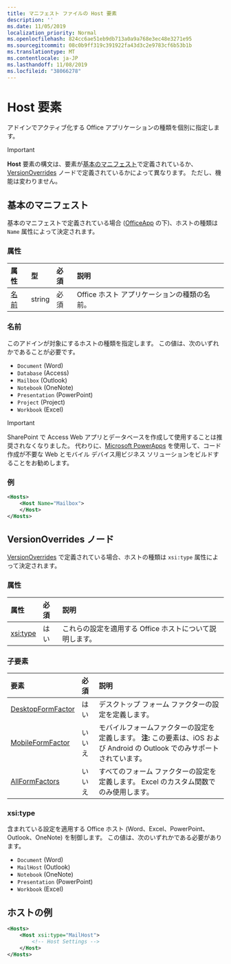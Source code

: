 ```yaml
---
title: マニフェスト ファイルの Host 要素
description: ''
ms.date: 11/05/2019
localization_priority: Normal
ms.openlocfilehash: 824cc6ae51eb9db713a0a9a768e3ec48e3271e95
ms.sourcegitcommit: 08c0b9ff319c391922fa43d3c2e9783cf6b53b1b
ms.translationtype: MT
ms.contentlocale: ja-JP
ms.lasthandoff: 11/08/2019
ms.locfileid: "38066278"
---
```

# <a name="host-element"></a>Host 要素

アドインでアクティブ化する Office アプリケーションの種類を個別に指定します。

> [!IMPORTANT]
> **Host** 要素の構文は、要素が[基本のマニフェスト](#basic-manifest)で定義されているか、[VersionOverrides](#versionoverrides-node) ノードで定義されているかによって異なります。 ただし、機能は変わりません。  

## <a name="basic-manifest"></a>基本のマニフェスト

基本のマニフェストで定義されている場合 ([OfficeApp](officeapp.md) の下)、ホストの種類は `Name` 属性によって決定されます。

### <a name="attributes"></a>属性

| 属性     | 型   | 必須 | 説明                                      |
|:--------------|:-------|:---------|:-------------------------------------------------|
| [名前](#name) | string | 必須 | Office ホスト アプリケーションの種類の名前。 |

### <a name="name"></a>名前

このアドインが対象にするホストの種類を指定します。 この値は、次のいずれかであることが必要です。

- `Document` (Word)
- `Database` (Access)
- `Mailbox` (Outlook)
- `Notebook` (OneNote)
- `Presentation` (PowerPoint)
- `Project` (Project)
- `Workbook` (Excel)

> [!IMPORTANT]
> SharePoint で Access Web アプリとデータベースを作成して使用することは推奨されなくなりました。 代わりに、[Microsoft PowerApps](https://powerapps.microsoft.com/) を使用して、コード作成が不要な Web とモバイル デバイス用ビジネス ソリューションをビルドすることをお勧めします。

### <a name="example"></a>例

```xml
<Hosts>
    <Host Name="Mailbox">
    </Host>
</Hosts>
```

## <a name="versionoverrides-node"></a>VersionOverrides ノード

[VersionOverrides](versionoverrides.md) で定義されている場合、ホストの種類は `xsi:type` 属性によって決定されます。

### <a name="attributes"></a>属性

|  属性  |  必須  |  説明  |
|:-----|:-----|:-----|
|  [xsi:type](#xsitype)  |  はい  | これらの設定を適用する Office ホストについて説明します。|

### <a name="child-elements"></a>子要素

|  要素 |  必須  |  説明  |
|:-----|:-----|:-----|
|  [DesktopFormFactor](desktopformfactor.md)    |  はい   |  デスクトップ フォーム ファクターの設定を定義します。 |
|  [MobileFormFactor](mobileformfactor.md)    |  いいえ   |  モバイルフォームファクターの設定を定義します。 **注:** この要素は、iOS および Android の Outlook でのみサポートされています。 |
|  [AllFormFactors](allformfactors.md)    |  いいえ   |  すべてのフォーム ファクターの設定を定義します。 Excel のカスタム関数でのみ使用します。 |

### <a name="xsitype"></a>xsi:type

含まれている設定を適用する Office ホスト (Word、Excel、PowerPoint、Outlook、OneNote) を制御します。 この値は、次のいずれかである必要があります。

- `Document` (Word)
- `MailHost` (Outlook)
- `Notebook` (OneNote)
- `Presentation` (PowerPoint)
- `Workbook` (Excel)

## <a name="host-example"></a>ホストの例

```xml
<Hosts>
    <Host xsi:type="MailHost">
        <!-- Host Settings -->
    </Host>
</Hosts>
```
